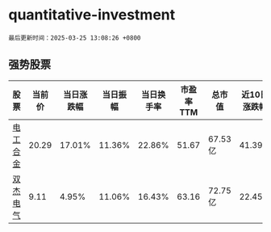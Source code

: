 # quantitative-investment

`最后更新时间：2025-03-25 13:08:26 +0800`

## 强势股票

|股票|当前价|当日涨跌幅|当日振幅|当日换手率|市盈率TTM|总市值|近10日涨跌幅|
|----|----|----|----|----|----|----|----|
|[电工合金](https://xueqiu.com/S/SZ300697)|20.29|17.01%|11.36%|22.86%|51.67|67.53亿|41.39%|
|[双杰电气](https://xueqiu.com/S/SZ300444)|9.11|4.95%|11.06%|16.43%|63.16|72.75亿|22.45%|
